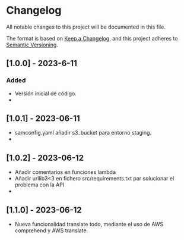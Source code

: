 # Changelog
All notable changes to this project will be documented in this file.

The format is based on [Keep a Changelog](https://keepachangelog.com/en/1.0.0/),
and this project adheres to [Semantic Versioning](https://semver.org/spec/v2.0.0.html).

## [1.0.0] - 2023-6-11
### Added
- Versión inicial de código.
- 
## [1.0.1] - 2023-06-11
- samconfig.yaml añadir s3_bucket para entorno staging.
- 
## [1.0.2] - 2023-06-12
- Añadir comentarios en funciones lambda
- Añadir urllib3<3 en fichero src/requirements.txt par solucionar el problema con la API
- 
## [1.1.0] - 2023-06-12
- Nueva funcionalidad translate todo, mediante el uso de AWS comprehend y AWS translate.

